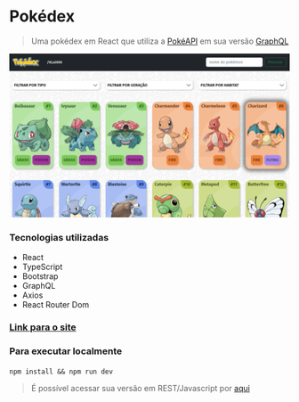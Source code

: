 # Pokédex
> Uma pokédex em React que utiliza a [PokéAPI](https://pokeapi.co/) em sua versão [GraphQL](https://pokeapi.co/docs/graphql)

![img](img.png)

### Tecnologias utilizadas
- React
- TypeScript
- Bootstrap
- GraphQL
- Axios
- React Router Dom

### [Link para o site](https://victorl-pokedex.netlify.app/)

### Para executar localmente
```npm install && npm run dev```

> É possível acessar sua versão em REST/Javascript por [aqui](https://github.com/VLx2000/pokedex/tree/rest)

